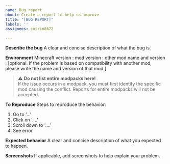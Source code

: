 ```yaml
---
name: Bug report
about: Create a report to help us improve
title: "[BUG REPORT]"
labels: ''
assignees: cotrin8672

---
```


**Describe the bug**
A clear and concise description of what the bug is.

**Environment**
Minecraft version : 
mod version : 
other mod name and version : [optional. If the problem is based on compatibility with another mod, please write the name and version of that mod.]
  > ⚠️ **Do not list entire modpacks here!**  
  > If the issue occurs in a modpack, you must first identify the specific mod causing the conflict. Reports for entire modpacks will not be accepted. 

**To Reproduce**
Steps to reproduce the behavior:
1. Go to '...'
2. Click on '....'
3. Scroll down to '....'
4. See error

**Expected behavior**
A clear and concise description of what you expected to happen.

**Screenshots**
If applicable, add screenshots to help explain your problem.
